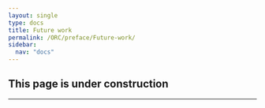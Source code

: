```yaml
---
layout: single
type: docs
title: Future work
permalink: /ORC/preface/Future-work/
sidebar:
  nav: "docs"
---
```


## This page is under construction

---